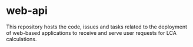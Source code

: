 # web-api
This repository hosts the code, issues and tasks related to the deployment of web-based applications to receive and serve user requests for LCA calculations.
